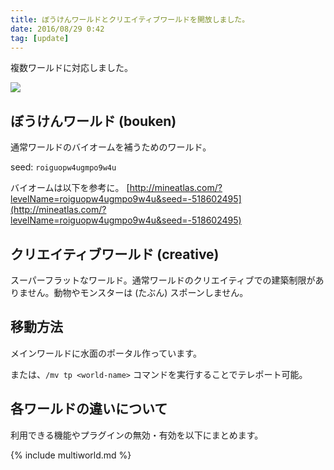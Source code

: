```yaml
---
title: ぼうけんワールドとクリエイティブワールドを開放しました。
date: 2016/08/29 0:42
tag: [update]
---
```


複数ワールドに対応しました。

![](https://pbs.twimg.com/media/Cq9e800UAAANPp9.jpg:large)

## ぼうけんワールド (bouken)
通常ワールドのバイオームを補うためのワールド。

seed: `roiguopw4ugmpo9w4u`

バイオームは以下を参考に。
[http://mineatlas.com/?levelName=roiguopw4ugmpo9w4u&seed=-518602495](http://mineatlas.com/?levelName=roiguopw4ugmpo9w4u&seed=-518602495)

## クリエイティブワールド (creative)
スーパーフラットなワールド。通常ワールドのクリエイティブでの建築制限がありません。動物やモンスターは (たぶん) スポーンしません。

## 移動方法
メインワールドに水面のポータル作っています。

または、`/mv tp <world-name>` コマンドを実行することでテレポート可能。

## 各ワールドの違いについて
利用できる機能やプラグインの無効・有効を以下にまとめます。

{% include multiworld.md %}
